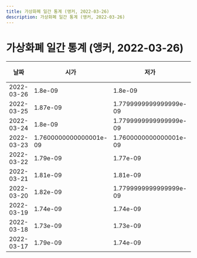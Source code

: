 ```yaml
---
title: 가상화폐 일간 통계 (앵커, 2022-03-26)
description: 가상화폐 일간 통계 (앵커, 2022-03-26)
---
```


가상화폐 일간 통계 (앵커, 2022-03-26)
===

|날짜|시가|저가|고가|종가|비고|
|--|--|--|--|--|--|
|2022-03-26|1.8e-09|1.8e-09|1.8e-09|1.8e-09|    |
|2022-03-25|1.87e-09|1.7799999999999999e-09|1.9e-09|1.8e-09|    |
|2022-03-24|1.8e-09|1.7799999999999999e-09|1.84e-09|1.7799999999999999e-09|    |
|2022-03-23|1.7600000000000001e-09|1.7600000000000001e-09|1.81e-09|1.8e-09|    |
|2022-03-22|1.79e-09|1.77e-09|1.79e-09|1.79e-09|    |
|2022-03-21|1.81e-09|1.81e-09|1.81e-09|1.81e-09|    |
|2022-03-20|1.82e-09|1.7799999999999999e-09|1.85e-09|1.82e-09|    |
|2022-03-19|1.74e-09|1.74e-09|1.81e-09|1.81e-09|    |
|2022-03-18|1.73e-09|1.73e-09|1.7600000000000001e-09|1.73e-09|    |
|2022-03-17|1.79e-09|1.74e-09|1.79e-09|1.7600000000000001e-09|    |

